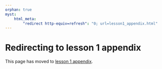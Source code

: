 ```yaml
---
orphan: true
myst:
    html_meta:
        "redirect http-equiv=refresh": "0; url=lesson1_appendix.html"
---
```


# Redirecting to lesson 1 appendix

This page has moved to [lesson 1 appendix](lesson1_appendix).
